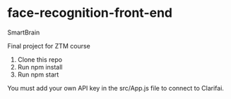 # face-recognition-front-end
SmartBrain

Final project for ZTM course

1. Clone this repo
2. Run npm install
3. Run npm start 
 
You must add your own API key in the src/App.js file to connect to Clarifai.
